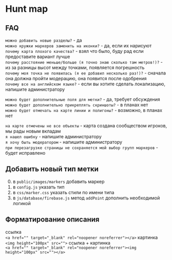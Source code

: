 # Hunt map

## FAQ

```можно добавить новые разделы?``` - да  
```можно кружки маркеров заменить на иконки?``` - да, если их нарисуют  
```почему карта плохого качества?``` - взял что было, буду рад если предоставите вариант лучше  
```почему расстояние меньше/больше (я точно знаю сколько там метров!)?``` - из за разницы высот между точками, появляется погрешность  
```почему моя точка не появилась (я ее добавил несколько раз!)?``` - сначала она должна пройти модерацию, она появится после одобрения  
```почему все на английском языке?``` - если вы хотите сделать локализацию, напишите администратору  


```можно будет дополнительные поля для метки?``` - да, требует обсуждения  
```можно будет дополнительно прикреплять скриншоты?``` - в планах нет  
```можно будет отмечать на карте линии и полигоны?``` - возможно, в планах нет  


```на карте отмечены не все объекты``` - карта создана сообществом игроков, мы рады новым вкладам  
```я нашел ошибку``` - напишите администратору  
```я хочу быть модератором``` - напишите администратору  
```при перезагрузке страницы не сохраняется мой выбор групп маркеров``` - будет исправлено  

## Добавить новый тип метки
0. в `public/images/markers` добавить маркер  
0. в `config.js` указать тип  
0. в `css/marker.css` указать стили по имени типа  
0. в `js/database/firebase.js` метод `addPoint` дополнить необходимой логикой  

## Форматирование описания
ссылка  
```<a href="" target="_blank" rel="noopener noreferrer"></a>```
картинка  
```<img height="100px" src="">```
ссылка + картинка  
```<a href="" target="_blank" rel="noopener noreferrer"><img height="100px" src=""></a>```